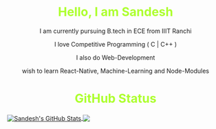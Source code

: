 <h1 align="center" style="color:greenyellow;">Hello, I am Sandesh</h1>
<p align="center"> I am currently pursuing B.tech in ECE from IIIT Ranchi</p>
<p align="center"> I love Competitive Programming ( C | C++ )</p>
<p align="center"> I also do Web-Development </p>
<p align="center"> wish to learn React-Native, Machine-Learning and Node-Modules </p>

<h1 align="center" style="color:greenyellow;">GitHub Status</h1>

<a href="https://github.com/sandesh-08/sandesh-08">
  <img align="center" src="https://github-readme-stats.vercel.app/api?username=sandesh-08&show_icons=true&line_height=40&count_private=true&title_color=ffffff&text_color=c9cacc&icon_color=2bbc8a&bg_color=1d1f21" alt="Sandesh's GitHub Stats" />
</a>


<a href="https://github.com/sandesh-08/sandesh-08">
  <img align="center" src="https://github-readme-stats.vercel.app/api/top-langs/?username=sandesh-08&title_color=ffffff&text_color=c9cacc&icon_color=2bbc8a&bg_color=1d1f21" />
</a>